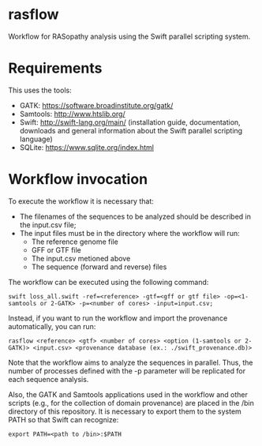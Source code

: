 # rasflow

Workflow for RASopathy analysis using the Swift parallel scripting system.

Requirements
============

This uses the tools:
- GATK: https://software.broadinstitute.org/gatk/
- Samtools: http://www.htslib.org/
- Swift: http://swift-lang.org/main/ (installation guide, documentation, downloads and general information about the Swift parallel scripting language)
- SQLite: https://www.sqlite.org/index.html

Workflow invocation
===================

To execute the workflow it is necessary that:
* The filenames of the sequences to be analyzed should be described in the input.csv file;
* The input files must be in the directory where the workflow will run: 
	* The reference genome file
	* GFF or GTF file
	* The input.csv metioned above
	* The sequence (forward and reverse) files

The workflow can be executed using the following command:

```
swift loss_all.swift -ref=<reference> -gtf=<gff or gtf file> -op=<1-samtools or 2-GATK> -p=<number of cores> -input=input.csv; 
```

Instead, if you want to run the workflow and import the provenance automatically, you can run:

```
rasflow <reference> <gtf> <number of cores> <option (1-samtools or 2-GATK)> <input.csv> <provenance database (ex.: ./swift_provenance.db)>
```

Note that the workflow aims to analyze the sequences in parallel. Thus, the number of processes defined with the -p parameter will be replicated for each sequence analysis.

Also, the GATK and Samtools applications used in the workflow and other scripts (e.g., for the collection of domain provenance) are placed in the /bin directory of this repository. It is necessary to export them to the system PATH so that Swift can recognize:

```
export PATH=<path to /bin>:$PATH
```


